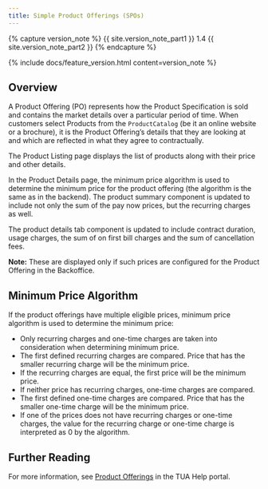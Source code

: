 ```yaml
---
title: Simple Product Offerings (SPOs)
---
```


{% capture version_note %}
{{ site.version_note_part1 }} 1.4 {{ site.version_note_part2 }}
{% endcapture %}

{% include docs/feature_version.html content=version_note %}

## Overview

A Product Offering (PO) represents how the Product Specification is sold and contains the market details over a particular period of time. When customers select Products from the `ProductCatalog` (be it an online website or a brochure), it is the Product Offering’s details that they are looking at and which are reflected in what they agree to contractually.

The Product Listing page displays the list of products along with their price and other details.

In the Product Details page, the minimum price algorithm is used to determine the minimum price for the product offering (the algorithm is the same as in the backend). The product summary component is updated to include not only the sum of the pay now prices, but the recurring charges as well.

The product details tab component is updated to include contract duration, usage charges, the sum of on first bill charges and the sum of cancellation fees.

**Note:** These are displayed only if such prices are configured for the Product Offering in the Backoffice.

## Minimum Price Algorithm

If the product offerings have multiple eligible prices, minimum price algorithm is used to determine the minimum price: 

- Only recurring charges and one-time charges are taken into consideration when determining minimum price.
- The first defined recurring charges are compared. Price that has the smaller recurring charge will be the minimum price.
- If the recurring charges are equal, the first price will be the minimum price.
- If neither price has recurring charges, one-time charges are compared. 
- The first defined one-time charges are compared. Price that has the smaller one-time charge will be the minimum price. 
- If one of the prices does not have recurring charges or one-time charges, the value for the recurring charge or one-time charge is interpreted as 0 by the algorithm. 

## Further Reading

For more information, see [Product Offerings](https://help.sap.com/viewer/32f0086927f44c9ab1199f1dab8833cd/2007/en-US/315410098c024e50adf4c43373761936.html) in the TUA Help portal.